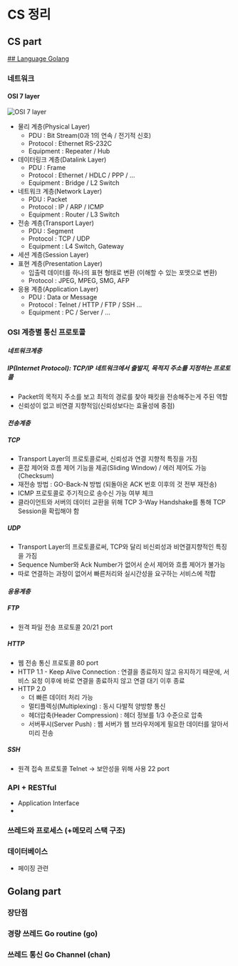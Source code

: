 # CS 정리 

## CS part
[## Language Golang](Golang-part)


### 네트워크

#### OSI 7 layer

![OSI 7 layer](https://blog.kakaocdn.net/dn/rOOKR/btrpUHuv9WV/0d09FTgzKuWIhrizkCWoR0/img.gif)

* 물리 계층(Physical Layer)
    * PDU : Bit Stream(0과 1의 연속 / 전기적 신호)
    * Protocol : Ethernet RS-232C
    * Equipment : Repeater / Hub
* 데이터링크 계층(Datalink Layer)
    * PDU : Frame
    * Protocol : Ethernet / HDLC / PPP / ...
    * Equipment : Bridge / L2 Switch
* 네트워크 계층(Network Layer)
    * PDU : Packet
    * Protocol : IP / ARP / ICMP
    * Equipment : Router / L3 Switch
* 전송 계층(Transport Layer)
    * PDU : Segment
    * Protocol : TCP / UDP
    * Equipment : L4 Switch, Gateway
* 세션 계층(Session Layer)
* 표현 계층(Presentation Layer)
    * 입출력 데이터를 하나의 표현 형태로 변환 (이해할 수 있는 포맷으로 변환)
    * Protocol : JPEG, MPEG, SMG, AFP
* 응용 계층(Application Layer)
    * PDU : Data or Message
    * Protocol : Telnet / HTTP / FTP / SSH  ...
    * Equipment : PC / Server / ...

### OSI 계층별 통신 프로토콜

#### *네트워크계층*
##### IP(Internet Protocol): TCP/IP 네트워크에서 출발지, 목적지 주소를 지정하는 프로토콜 
- Packet의 목적지 주소를 보고 최적의 경로를 찾아 패킷을 전송해주는게 주된 역할
- 신뢰성이 없고 비연결 지향적임(신뢰성보다는 효율성에 중점)

#### *전송계층*
##### TCP 
- Transport Layer의 프로토콜로써, 신뢰성과 연결 지향적 특징을 가짐
- 혼잡 제어와 흐름 제어 기능을 제공(Sliding Window) / 에러 제어도 가능(Checksum)
- 재전송 방법 : GO-Back-N 방법 (되돌아온 ACK 번호 이후의 것 전부 재전송)
- ICMP 프로토콜로 주기적으로 송수신 가능 여부 체크
- 클라이언트와 서버의 데이터 교환을 위해 TCP 3-Way Handshake를 통해 TCP Session을 확립해야 함

##### UDP 
- Transport Layer의 프로토콜로써, TCP와 달리 비신뢰성과 비연결지향적인 특징을 가짐
- Sequence Number와 Ack Number가 없어서 순서 제어와 흐름 제어가 불가능
- 따로 연결하는 과정이 없어서 빠른처리와 실시간성을 요구하는 서비스에 적합

#### *응용계층*
##### FTP
- 원격 파일 전송 프로토콜 20/21 port
##### HTTP
- 웹 전송 통신 프로토콜 80 port
- HTTP 1.1 -  Keep Alive Connection : 연결을 종료하지 않고 유지하기 때문에, 서비스 요청 이후에 바로 연결을 종료하지 않고 연결 대기 이후 종료
- HTTP 2.0 
    - 더 빠른 데이터 처리 가능 
    - 멀티플렉싱(Multiplexing) : 동시 다발적 양방향 통신
    - 헤더압축(Header Compression) : 헤더 정보를 1/3 수준으로 압축
    - 서버푸시(Server Push) : 웹 서버가 웹 브라우저에게 필요한 데이터를 알아서 미리 전송
##### SSH
- 원격 접속 프로토콜 Telnet -> 보안성을 위해 사용 22 port

### API + RESTful
- Application Interface
- 

### 쓰레드와 프로세스 (+메모리 스택 구조)

### 데이터베이스

- 페이징 관련

## Golang part

### 장단점 

### 경량 쓰레드 Go routine (go)

### 쓰레드 통신 Go Channel (chan)


